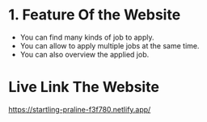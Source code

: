 # 1. Feature Of the Website

- You can find many kinds of job to apply.
- You can allow to apply multiple jobs at the same time.
- You can also overview  the applied job.

# Live Link The Website

<https://startling-praline-f3f780.netlify.app/>